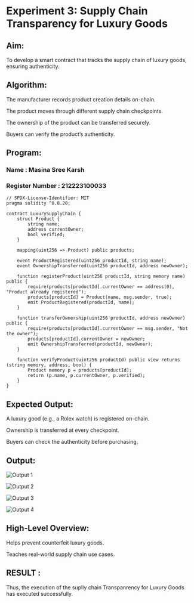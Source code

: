 # Experiment 3: Supply Chain Transparency for Luxury Goods
## Aim:
To develop a smart contract that tracks the supply chain of luxury goods, ensuring authenticity.
## Algorithm:
The manufacturer records product creation details on-chain.


The product moves through different supply chain checkpoints.


The ownership of the product can be transferred securely.


Buyers can verify the product’s authenticity.


## Program:
### Name : Masina Sree Karsh
### Register Number : 212223100033
```
// SPDX-License-Identifier: MIT
pragma solidity ^0.8.20;

contract LuxurySupplyChain {
    struct Product {
        string name;
        address currentOwner;
        bool verified;
    }

    mapping(uint256 => Product) public products;

    event ProductRegistered(uint256 productId, string name);
    event OwnershipTransferred(uint256 productId, address newOwner);

    function registerProduct(uint256 productId, string memory name) public {
        require(products[productId].currentOwner == address(0), "Product already registered");
        products[productId] = Product(name, msg.sender, true);
        emit ProductRegistered(productId, name);
    }

    function transferOwnership(uint256 productId, address newOwner) public {
        require(products[productId].currentOwner == msg.sender, "Not the owner");
        products[productId].currentOwner = newOwner;
        emit OwnershipTransferred(productId, newOwner);
    }

    function verifyProduct(uint256 productId) public view returns (string memory, address, bool) {
        Product memory p = products[productId];
        return (p.name, p.currentOwner, p.verified);
    }
}
```
## Expected Output:
A luxury good (e.g., a Rolex watch) is registered on-chain.


Ownership is transferred at every checkpoint.


Buyers can check the authenticity before purchasing.

## Output:

![Output 1](https://github.com/user-attachments/assets/5fd131c0-d832-4128-8fc7-f7b619d3c1bf)

![Output 2](https://github.com/user-attachments/assets/aafddd20-a983-45bb-9775-7cd7b0925713)

![Output 3](https://github.com/user-attachments/assets/b8651dac-f6f7-44d4-8c44-29abc7516a8d)

![Output 4](https://github.com/user-attachments/assets/cb76eb0c-b2f3-498a-9ef0-0d695dbe90a6)

## High-Level Overview:
Helps prevent counterfeit luxury goods.


Teaches real-world supply chain use cases.

## RESULT : 
Thus, the execution of the suplly chain Transpanrency for Luxury Goods has executed successfully.
